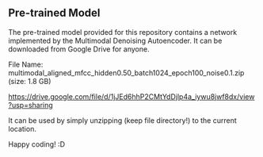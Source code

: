 ## Pre-trained Model
The pre-trained model provided for this repository contains a network implemented by the  Multimodal Denoising Autoencoder.
It can be downloaded from Google Drive for anyone.

File Name: multimodal_aligned_mfcc_hidden0.50_batch1024_epoch100_noise0.1.zip (size: 1.8 GB)

https://drive.google.com/file/d/1jJEd6hhP2CMtYdDjlp4a_iywu8jwf8dx/view?usp=sharing


It  can be used by simply unzipping (keep file directory!) to the current location.

Happy coding! :D